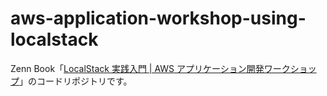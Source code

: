 # aws-application-workshop-using-localstack

Zenn Book「[LocalStack 実践入門 | AWS アプリケーション開発ワークショップ](https://zenn.dev/kakakakakku/books/aws-application-workshop-using-localstack)」のコードリポジトリです。
